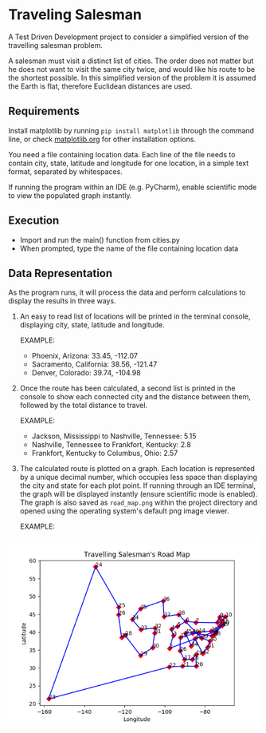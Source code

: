 # Traveling Salesman

A Test Driven Development project to consider a simplified version of the travelling salesman problem.

A salesman must visit a distinct list of cities. The order does not matter but he does not want to visit the same city
twice, and would like his route to be the shortest possible. In this simplified version of the problem 
it is assumed the Earth is flat, therefore Euclidean distances are used.

## Requirements

Install matplotlib by running `pip install matplotlib` through the command line,
or check [matplotlib.org](https://matplotlib.org/3.1.1/users/installing) for other installation options.

You need a file containing location data. Each line of the file needs to contain city, state, latitude and
longitude for one location, in a simple text format, separated by whitespaces.

If running the program within an IDE (e.g. PyCharm), enable scientific mode to view the populated graph instantly.

## Execution

- Import and run the main() function from cities.py
- When prompted, type the name of the file containing location data

## Data Representation

As the program runs, it will process the data and perform calculations to display the results in three ways.

1) An easy to read list of locations will be printed in the terminal console, displaying
city, state, latitude and longitude.

    EXAMPLE:
    - Phoenix, Arizona: 33.45, -112.07
    - Sacramento, California: 38.56, -121.47
    - Denver, Colorado: 39.74, -104.98

2) Once the route has been calculated, a second list is printed in the console to show each connected city and the
distance between them, followed by the total distance to travel.
    
    EXAMPLE:
    - Jackson, Mississippi to Nashville, Tennessee: 5.15
    - Nashville, Tennessee to Frankfort, Kentucky: 2.8
    - Frankfort, Kentucky to Columbus, Ohio: 2.57

3) The calculated route is plotted on a graph.  Each location is represented by a unique decimal number, which occupies
less space than displaying the city and state for each plot point. If running through an IDE terminal, the graph will be
 displayed instantly (ensure scientific mode is enabled). The graph is also saved as `road_map.png` within the project
 directory and opened using the operating system's default png image viewer.

    EXAMPLE:

![](./road_map.png)

